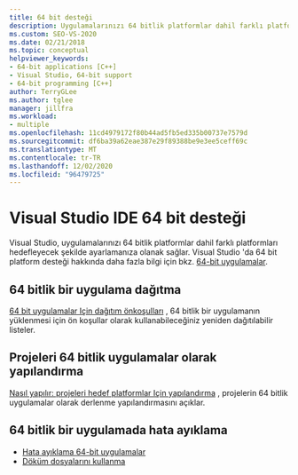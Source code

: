 ```yaml
---
title: 64 bit desteği
description: Uygulamalarınızı 64 bitlik platformlar dahil farklı platformları hedefleyecek şekilde ayarlamayı öğrenin.
ms.custom: SEO-VS-2020
ms.date: 02/21/2018
ms.topic: conceptual
helpviewer_keywords:
- 64-bit applications [C++]
- Visual Studio, 64-bit support
- 64-bit programming [C++]
author: TerryGLee
ms.author: tglee
manager: jillfra
ms.workload:
- multiple
ms.openlocfilehash: 11cd4979172f80b44ad5fb5ed335b00737e7579d
ms.sourcegitcommit: df6ba39a62eae387e29f89388be9e3ee5ceff69c
ms.translationtype: MT
ms.contentlocale: tr-TR
ms.lasthandoff: 12/02/2020
ms.locfileid: "96479725"
---
```

# <a name="visual-studio-ide-64-bit-support"></a>Visual Studio IDE 64 bit desteği

Visual Studio, uygulamalarınızı 64 bitlik platformlar dahil farklı platformları hedefleyecek şekilde ayarlamanıza olanak sağlar. Visual Studio 'da 64 bit platform desteği hakkında daha fazla bilgi için bkz. [64-bit uygulamalar](/dotnet/framework/64-bit-apps).

## <a name="deploy-a-64-bit-application"></a>64 bitlik bir uygulama dağıtma

[64 bit uygulamalar Için dağıtım önkoşulları](../deployment/deploying-prerequisites-for-64-bit-applications.md) , 64 bitlik bir uygulamanın yüklenmesi için ön koşullar olarak kullanabileceğiniz yeniden dağıtılabilir listeler.

## <a name="configure-projects-as-64-bit-applications"></a>Projeleri 64 bitlik uygulamalar olarak yapılandırma

[Nasıl yapılır: projeleri hedef platformlar Için yapılandırma](../ide/how-to-configure-projects-to-target-platforms.md) , projelerin 64 bitlik uygulamalar olarak derlenme yapılandırmasını açıklar.

## <a name="debug-a-64-bit-application"></a>64 bitlik bir uygulamada hata ayıklama

- [Hata ayıklama 64-bit uygulamalar](../debugger/debug-64-bit-applications.md)
- [Döküm dosyalarını kullanma](../debugger/using-dump-files.md)

